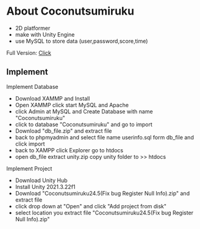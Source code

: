 
# About Coconutsumiruku

- 2D platformer
- make with Unity Engine
- use MySQL to store data (user,password,score,time)

Full Version: [Click]([https://drive.google.com/file/d/1IzK6lWxXKGMJDUDQcq4Dq8bqbi_ZtPeQ/view?usp=sharing](https://drive.google.com/drive/folders/1suoXiMopr3ewnDlZdx88mnGzsOU-FsPN?usp=share_link))


## Implement

Implement Database
- Download XAMMP and Install
- Open XAMMP click start MySQL and Apache 
- click Admin at MySQL and Create Database with name "Coconutsumiruku"
- click to database "Coconutsumiruku" and go to import
- Download "db_file.zip" and extract file 
- back to phpmyadmin and select file name userinfo.sql form db_file and click import
- back to XAMPP click Explorer go to htdocs 
- open db_file extract unity.zip copy unity folder to >> htdocs


Implement Project 
- Download Unity Hub
- Install Unity 2021.3.22f1
- Download "Coconutsumiruku24.5(Fix bug Register Null Info).zip" and extract file
- click drop down at "Open" and click "Add project from disk"
- select location you extract file "Coconutsumiruku24.5(Fix bug Register Null Info).zip"

